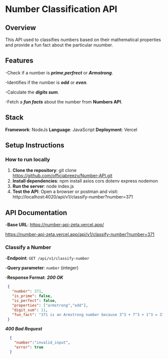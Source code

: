 # Number Classification API

## Overview
This API used to classifies numbers based on their mathematical properties and provide a fun fact about the particular nuumber.

## Features
-Check if a number is ***prime***,***perfrect*** or ***Armstrong***.

-Identifies if the number is ***odd*** or ***even***.

-Calculate the ***digits sum***.

-Fetch a ***fun facts*** about the number from ****Numbers API****.

## Stack
**Framework**: NodeJs
**Language**: JavaScript
**Deployment**: Vercel

## Setup Instructions
### How to run locally
1. **Clone the repository**:
   git clone https://github.com/officiabreezy/Number-API.git
2. **Install dependencies**:
   npm install axios cors dotenv express nodemon
3. **Run the server**:
   node index.js
4. **Test the API**:
   Open a browser or postman and visit:
   http://localhost:4020/api/v1/classify-number?number=371
## API  Documentation
-**Base URL**:
https://number-api-zeta.vercel.app/

https://number-api-zeta.vercel.app/api/v1/classify-number?number=371

### **Classify a Number**
-**Endpoint**: `GET /api/v1/classify-number`

-**Query parameter**: `number` (integer)

-**Response Format**:
 ***200 OK***
 ```json
  {
    "number": 371,
    "is_prime": false,
    "is_perfect": false,
    "properties": ["armstrong","odd"],
    "digit_sum": 11,
    "fun_fact": "371 is an Armstrong number because 3^3 + 7^3 + 1^3 = 371"
  }
```
  ***400 Bad Request***
  ```json
    {
      "number":"invalid_input",
      "error": true
    }




